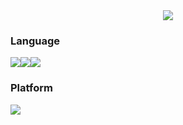 <div align=center>
	<img src="https://capsule-render.vercel.app/api?type=waving&color=auto&height=150&section=header&text=Junsoo's%20Github!&fontSize=37" />	
</div>

### Language
<img src="https://img.shields.io/badge/python-3776AB?style=flat&logo=python&logoColor=white"/><img src="https://img.shields.io/badge/cplusplus-00599C?style=flat&logo=cplusplus&logoColor=white"/><img src="https://img.shields.io/badge/Java-007396?style=flat&logo=OpenJDK&logoColor=white"/>
### Platform
<a href="https://numerous-mandrill-43b.notion.site/UMC-5th-9e3074d12b3c4e9091252c91b4d59b90?pvs=4" target="_blank"><img src="https://img.shields.io/badge/notion-000000?style=flat&logo=OpenJDK&logoColor=white"/>



<!--
**elephant0302/elephant0302** is a ✨ _special_ ✨ repository because its `README.md` (this file) appears on your GitHub profile.

Here are some ideas to get you started:

- 🔭 I’m currently working on ...
- 🌱 I’m currently learning ...
- 👯 I’m looking to collaborate on ...
- 🤔 I’m looking for help with ...x
- 💬 Ask me about ...
- 📫 How to reach me: ...
- 😄 Pronouns: ...
- ⚡ Fun fact: ...
-->
